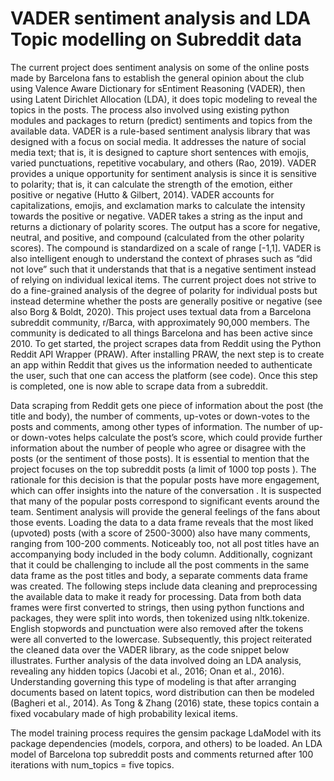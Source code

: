 # VADER sentiment analysis and LDA Topic modelling on Subreddit data
 The current project does sentiment analysis on some of the online posts made by Barcelona fans to establish the general opinion about the club using Valence Aware Dictionary for sEntiment Reasoning (VADER), then using Latent Dirichlet Allocation (LDA), it does topic modeling to reveal the topics in the posts. The process also involved using existing python modules and packages to return (predict) sentiments and topics from the available data.
VADER is a rule-based sentiment analysis library that was designed with a focus on social media. It addresses the nature of social media text; that is, it is designed to capture short sentences with emojis, varied punctuations, repetitive vocabulary, and others (Rao, 2019). VADER provides a unique opportunity for sentiment analysis is since it is sensitive to polarity; that is, it can calculate the strength of the emotion, either positive or negative (Hutto & Gilbert, 2014). VADER accounts for capitalizations, emojis, and exclamation marks to calculate the intensity towards the positive or negative. VADER takes a string as the input and returns a dictionary of polarity scores. The output has a score for negative, neutral, and positive, and compound (calculated from the other polarity scores). The compound is standardized on a scale of range [-1,1]. VADER is also intelligent enough to understand the context of phrases such as “did not love” such that it understands that that is a negative sentiment instead of relying on individual lexical items. The current project does not strive to do a fine-grained analysis of the degree of polarity for individual posts but instead determine whether the posts are generally positive or negative (see also Borg & Boldt, 2020).
This project uses textual data from a Barcelona subreddit community, r/Barca, with approximately 90,000 members. The community is dedicated to all things Barcelona  and has been active since 2010. To get started, the project scrapes data from Reddit using the Python Reddit API Wrapper (PRAW). After installing PRAW, the next step is to create an app within Reddit that gives us the information needed to authenticate the user, such that one can access the platform (see code). Once this step is completed, one is now able to scrape data from a subreddit. 
 
Data scraping from Reddit gets one piece of information about the post (the title and body), the number of comments, up-votes or down-votes to the posts and comments, among other types of information. The number of up-or down-votes helps calculate the post’s score, which could provide further information about the number of people who agree or disagree with the posts (or the sentiment of those posts). It is essential to mention that the project focuses on the top subreddit posts (a limit of 1000 top posts ). The rationale for this decision is that the popular posts have more engagement, which can offer insights into the nature of the conversation . It is suspected that many of the popular posts correspond to significant events  around the team. Sentiment analysis will provide the general feelings of the fans about those events.
Loading the data to a data frame reveals that the most liked (upvoted) posts (with a score of 2500-3000) also have many comments, ranging from 100-200 comments. Noticeably too, not all post titles have an accompanying body included in the body column. Additionally, cognizant that it could be challenging to include all the post comments in the same data frame as the post titles and body, a separate comments data frame was created. The following steps include data cleaning and preprocessing the available data to make it ready for processing. Data from both data frames were first converted to strings, then using python functions and packages, they were split into words, then tokenized using nltk.tokenize. English stopwords and punctuation were also removed after the tokens were all converted to the lowercase.
Subsequently, this project reiterated the cleaned data over the VADER library, as the code snippet below illustrates. Further analysis of the data involved doing an LDA analysis, revealing any hidden topics (Jacobi et al., 2016; Onan et al., 2016). Understanding governing this type of modeling is that after arranging documents based on latent topics, word distribution can then be modeled (Bagheri et al., 2014). As Tong & Zhang (2016) state, these topics contain a fixed vocabulary made of high probability lexical items.
 
The model training process requires the gensim package LdaModel with its package dependencies (models, corpora, and others) to be loaded. An LDA model of Barcelona top subreddit posts and comments returned after 100 iterations with num_topics = five topics.

